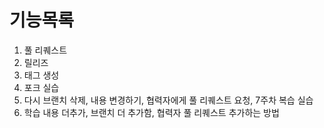 # 기능목록

1. 풀 리퀘스트
2. 릴리즈
3. 태그 생성
4. 포크 실습
5. 다시 브랜치 삭제, 내용 변경하기, 협력자에게 풀 리퀘스트 요청, 7주차 복습 실습
6. 학습 내용 더추가, 브랜치 더 추가함, 협력자 풀 리퀘스트 추가하는 방법
